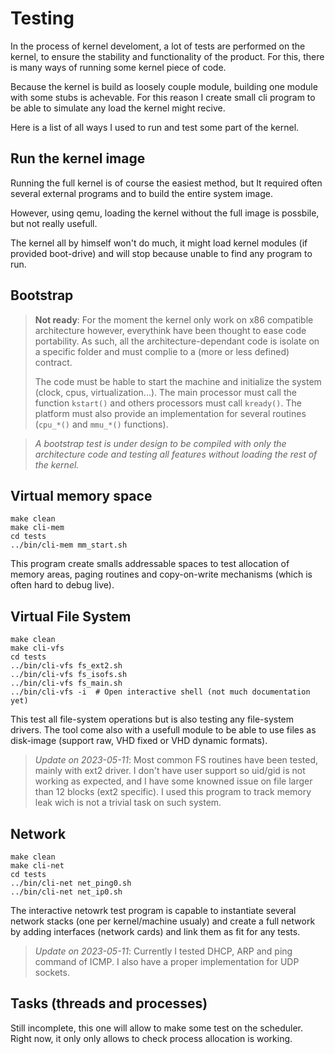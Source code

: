 # Testing

In the process of kernel develoment, a lot of tests are performed on the kernel, to ensure the stability and functionality of the product.
For this, there is many ways of running some kernel piece of code. 

Because the kernel is build as loosely couple module, building one module with some stubs is achevable. For this reason I create small cli program to be able to simulate any load the kernel might recive.

Here is a list of all ways I used to run and test some part of the kernel.

## Run the kernel image

Running the full kernel is of course the easiest method, but It required often several external programs and to build the entire system image.

However, using qemu, loading the kernel without the full image is possbile, but not really usefull.

The kernel all by himself won't do much, it might load kernel modules (if provided boot-drive) and will stop because unable to find any program to run.


## Bootstrap

> __Not ready__: For the moment the kernel only work on x86 compatible architecture however, everythink have been thought to ease code portability.
> As such, all the architecture-dependant code is isolate on a specific folder and must complie to a (more or less defined) contract.
>
> The code must be hable to start the machine and initialize the system (clock, cpus, virtualization...). The main processor must call the function `kstart()` and others processors must call `kready()`.
> The platform must also provide an implementation for several routines (`cpu_*()` and `mmu_*()` functions).

> _A bootstrap test is under design to be compiled with only the architecture code and testing all features without loading the rest of the kernel._

## Virtual memory space

```
make clean
make cli-mem
cd tests
../bin/cli-mem mm_start.sh
```

This program create smalls addressable spaces to test allocation of memory areas, paging routines and copy-on-write mechanisms (which is often hard to debug live).


## Virtual File System

```
make clean
make cli-vfs
cd tests
../bin/cli-vfs fs_ext2.sh
../bin/cli-vfs fs_isofs.sh
../bin/cli-vfs fs_main.sh
../bin/cli-vfs -i  # Open interactive shell (not much documentation yet)
```

This test all file-system operations but is also testing any file-system drivers.
The tool come also with a usefull module to be able to use files as disk-image (support raw, VHD fixed or VHD dynamic formats).

> _Update on 2023-05-11_: Most common FS routines have been tested, mainly with ext2 driver. I don't have user support so uid/gid is not working as expected, and I have some knowned issue on file larger than 12 blocks (ext2 specific). I used this program to track memory leak wich is not a trivial task on such system.

## Network

```
make clean
make cli-net
cd tests
../bin/cli-net net_ping0.sh
../bin/cli-net net_ip0.sh
```

The interactive netowrk test program is capable to instantiate several network stacks (one per kernel/machine usualy) and create a full network by adding interfaces (network cards) and link them as fit for any tests.

> _Update on 2023-05-11_: Currently I tested DHCP, ARP and ping command of ICMP. I also have a proper implementation for UDP sockets.


## Tasks (threads and processes)

Still incomplete, this one will allow to make some test on the scheduler.
Right now, it only only allows to check process allocation is working.


